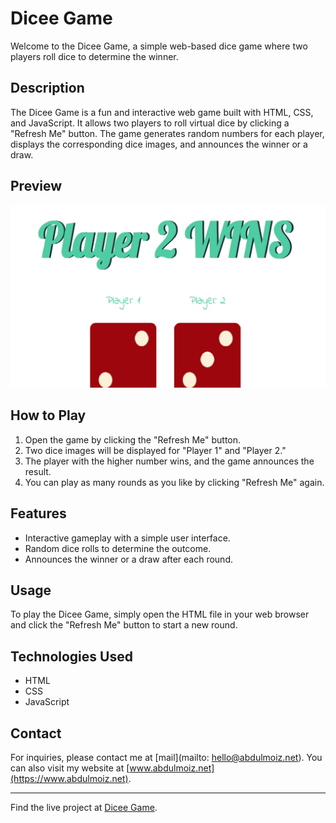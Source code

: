 # Dicee Game

Welcome to the Dicee Game, a simple web-based dice game where two players roll dice to determine the winner.

## Description

The Dicee Game is a fun and interactive web game built with HTML, CSS, and JavaScript. It allows two players to roll virtual dice by clicking a "Refresh Me" button. The game generates random numbers for each player, displays the corresponding dice images, and announces the winner or a draw.

## Preview

![Dicee Game Preview](/images/preview.png)

## How to Play

1. Open the game by clicking the "Refresh Me" button.
2. Two dice images will be displayed for "Player 1" and "Player 2."
3. The player with the higher number wins, and the game announces the result.
4. You can play as many rounds as you like by clicking "Refresh Me" again.

## Features

- Interactive gameplay with a simple user interface.
- Random dice rolls to determine the outcome.
- Announces the winner or a draw after each round.

## Usage

To play the Dicee Game, simply open the HTML file in your web browser and click the "Refresh Me" button to start a new round.

## Technologies Used

- HTML
- CSS
- JavaScript

## Contact

For inquiries, please contact me at [mail](mailto: hello@abdulmoiz.net). You can also visit my website at [www.abdulmoiz.net](https://www.abdulmoiz.net).


---

Find the live project at [Dicee Game](https://your-website-url.com/dicee).


